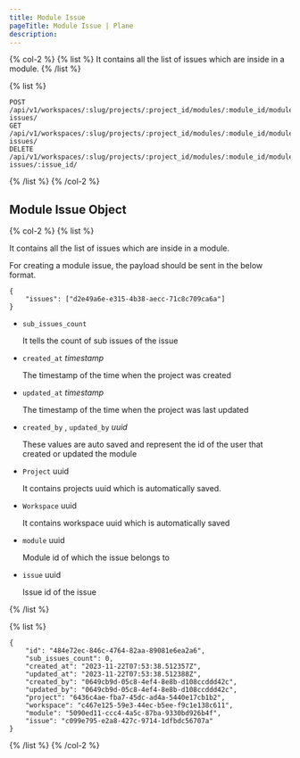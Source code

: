 ```yaml
---
title: Module Issue
pageTitle: Module Issue | Plane
description:
---
```


{% col-2 %}
{% list %}
It contains all the list of issues which are inside in a module.
{% /list %}

{% list %}

```
POST   /api/v1/workspaces/:slug/projects/:project_id/modules/:module_id/module-issues/
GET    /api/v1/workspaces/:slug/projects/:project_id/modules/:module_id/module-issues/
DELETE /api/v1/workspaces/:slug/projects/:project_id/modules/:module_id/module-issues/:issue_id/
```

{% /list %}
{% /col-2 %}

## Module Issue Object

{% col-2 %}
{% list %}

It contains all the list of issues which are inside in a module.

For creating a module issue, the payload should be sent in the below format.

```
{
	"issues": ["d2e49a6e-e315-4b38-aecc-71c8c709ca6a"]
}
```

- `sub_issues_count`

  It tells the count of sub issues of the issue

- `created_at` _timestamp_

  The timestamp of the time when the project was created

- `updated_at` _timestamp_

  The timestamp of the time when the project was last updated

- `created_by` , `updated_by` _uuid_

  These values are auto saved and represent the id of the user that created or updated the module

- `Project` uuid

  It contains projects uuid which is automatically saved.

- `Workspace` uuid

  It contains workspace uuid which is automatically saved

- `module` uuid

  Module id of which the issue belongs to

- `issue` uuid

  Issue id of the issue

{% /list %}

{% list %}

```
{
    "id": "484e72ec-846c-4764-82aa-89081e6ea2a6",
    "sub_issues_count": 0,
    "created_at": "2023-11-22T07:53:38.512357Z",
    "updated_at": "2023-11-22T07:53:38.512388Z",
    "created_by": "0649cb9d-05c8-4ef4-8e8b-d108ccddd42c",
    "updated_by": "0649cb9d-05c8-4ef4-8e8b-d108ccddd42c",
    "project": "6436c4ae-fba7-45dc-ad4a-5440e17cb1b2",
    "workspace": "c467e125-59e3-44ec-b5ee-f9c1e138c611",
    "module": "5090ed11-ccc4-4a5c-87ba-9330bd926b4f",
    "issue": "c099e795-e2a8-427c-9714-1dfbdc56707a"
}
```

{% /list %}
{% /col-2 %}
